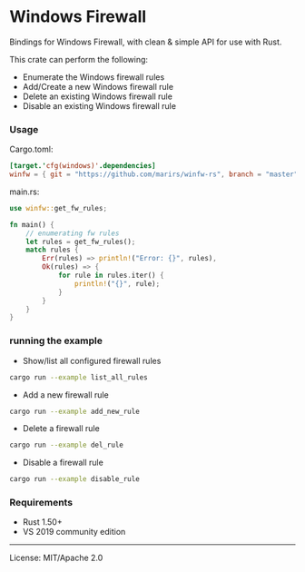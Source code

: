 Windows Firewall
==================

Bindings for Windows Firewall, with clean & simple API for use with Rust.  
  
This crate can perform the following:
- Enumerate the Windows firewall rules
- Add/Create a new Windows firewall rule
- Delete an existing Windows firewall rule
- Disable an existing Windows firewall rule

### Usage

Cargo.toml:
```toml
[target.'cfg(windows)'.dependencies]
winfw = { git = "https://github.com/marirs/winfw-rs", branch = "master" }
```

main.rs:
```rust
use winfw::get_fw_rules;

fn main() {
    // enumerating fw rules
    let rules = get_fw_rules();
    match rules {
        Err(rules) => println!("Error: {}", rules),
        Ok(rules) => {
            for rule in rules.iter() {
                println!("{}", rule);
            }
        }
    }
}
```

### running the example
- Show/list all configured firewall rules
```bash
cargo run --example list_all_rules
```

- Add a new firewall rule
```bash
cargo run --example add_new_rule
```

- Delete a firewall rule
```bash
cargo run --example del_rule
```

- Disable a firewall rule
```bash
cargo run --example disable_rule
```

### Requirements
- Rust 1.50+
- VS 2019 community edition

---
License: MIT/Apache 2.0
